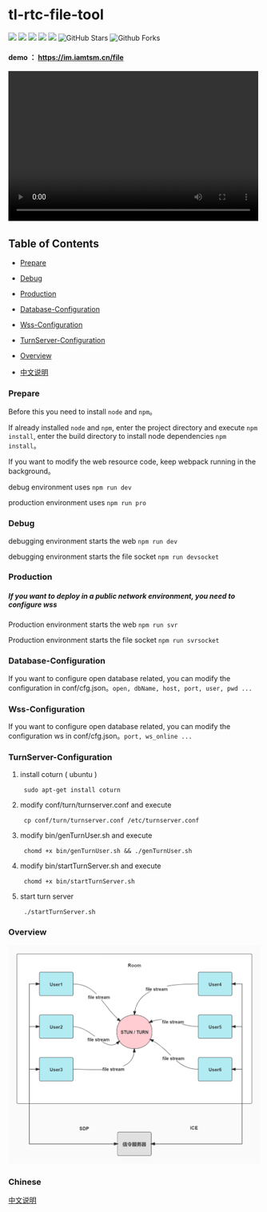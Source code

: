 # tl-rtc-file-tool

[![](https://img.shields.io/badge/webrtc-p2p-blue)](https://webrtc.org.cn/)
[![](https://img.shields.io/badge/code-simple-green)](https://github.com/iamtsm/tl-rtc-file/)
[![](https://img.shields.io/badge/large%20file-support-green)](https://github.com/iamtsm/tl-rtc-file/)
[![](https://img.shields.io/badge/deployment-private-yellow)](https://github.com/iamtsm/tl-rtc-file/)
[![](https://img.shields.io/badge/platform-unlimited-coral)](https://github.com/iamtsm/tl-rtc-file/)
![GitHub Stars](https://img.shields.io/github/stars/iamtsm/tl-rtc-file)
![Github Forks](https://img.shields.io/github/forks/iamtsm/tl-rtc-file)

#### demo ： https://im.iamtsm.cn/file

<video src="https://qnproxy.iamtsm.cn/tl-rtc-file-democ.mp4" controls="controls" width="500" height="300">您的浏览器不支持播放该视频！</video>

<!-- ![image](doc/tl-rtc-file-demo.gif) -->

## Table of Contents

- [Prepare](#Prepare)

- [Debug](#Debug)

- [Production](#Production)

- [Database-Configuration](#Database-Configuration)

- [Wss-Configuration](#Wss-Configuration)

- [TurnServer-Configuration](#TurnServer-Configuration)

- [Overview](#Overview)

- [中文说明](#Chinese)

### Prepare

Before this you need to install `node` and `npm`。

If already installed `node` and `npm`, enter the project directory and execute  `npm install`, enter the build directory to install node dependencies `npm install`。

If you want to modify the web resource code, keep webpack running in the background。

debug environment uses `npm run dev`

production environment uses `npm run pro`

### Debug 

debugging environment starts the web `npm run dev`

debugging environment starts the file socket `npm run devsocket`

### Production

##### If you want to deploy in a public network environment, you need to configure wss

Production environment starts the web `npm run svr`

Production environment starts the file socket `npm run svrsocket`


### Database-Configuration

If you want to configure open database related, you can modify the configuration in conf/cfg.json。`open, dbName, host, port, user, pwd ...`


### Wss-Configuration

If you want to configure open database related, you can modify the configuration ws in conf/cfg.json。`port, ws_online ...`


### TurnServer-Configuration 

1. install coturn ( ubuntu )

        sudo apt-get install coturn

2. modify conf/turn/turnserver.conf and execute

        cp conf/turn/turnserver.conf /etc/turnserver.conf

3. modify bin/genTurnUser.sh and execute

        chomd +x bin/genTurnUser.sh && ./genTurnUser.sh 

4. modify bin/startTurnServer.sh and execute

        chomd +x bin/startTurnServer.sh

5. start turn server

        ./startTurnServer.sh 


### Overview

![image](doc/tl-rtc-file-tool.jpg)


### Chinese

[中文说明](doc/README_ZN.md)